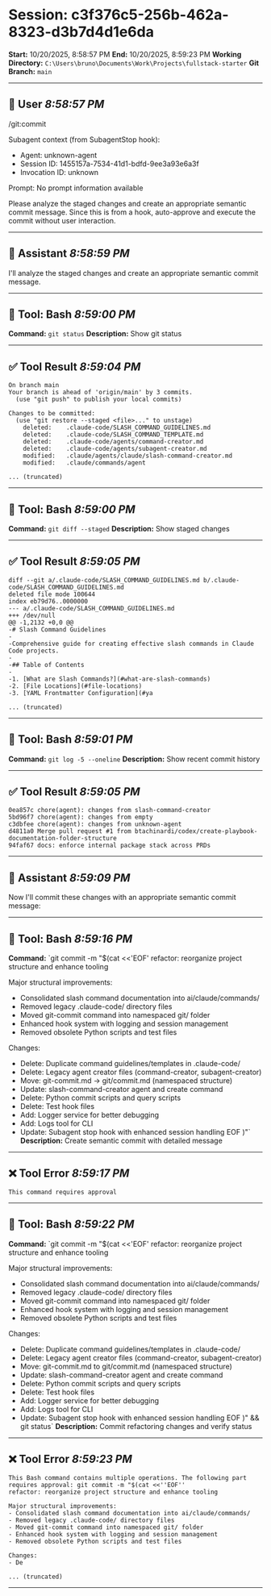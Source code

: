 # Session: c3f376c5-256b-462a-8323-d3b7d4d1e6da

**Start:** 10/20/2025, 8:58:57 PM
**End:** 10/20/2025, 8:59:23 PM
**Working Directory:** `C:\Users\bruno\Documents\Work\Projects\fullstack-starter`
**Git Branch:** `main`

---

## 👤 User _8:58:57 PM_

/git:commit

Subagent context (from SubagentStop hook):
- Agent: unknown-agent
- Session ID: 1455157a-7534-41d1-bdfd-9ee3a93e6a3f
- Invocation ID: unknown

Prompt:
No prompt information available

Please analyze the staged changes and create an appropriate semantic commit message.
Since this is from a hook, auto-approve and execute the commit without user interaction.

---

## 🤖 Assistant _8:58:59 PM_

I'll analyze the staged changes and create an appropriate semantic commit message.

---

## 🔧 Tool: Bash _8:59:00 PM_

**Command:** `git status`
**Description:** Show git status

---

## ✅ Tool Result _8:59:04 PM_

```
On branch main
Your branch is ahead of 'origin/main' by 3 commits.
  (use "git push" to publish your local commits)

Changes to be committed:
  (use "git restore --staged <file>..." to unstage)
	deleted:    .claude-code/SLASH_COMMAND_GUIDELINES.md
	deleted:    .claude-code/SLASH_COMMAND_TEMPLATE.md
	deleted:    .claude-code/agents/command-creator.md
	deleted:    .claude-code/agents/subagent-creator.md
	modified:   .claude/agents/claude/slash-command-creator.md
	modified:   .claude/commands/agent

... (truncated)
```

---

## 🔧 Tool: Bash _8:59:00 PM_

**Command:** `git diff --staged`
**Description:** Show staged changes

---

## ✅ Tool Result _8:59:05 PM_

```
diff --git a/.claude-code/SLASH_COMMAND_GUIDELINES.md b/.claude-code/SLASH_COMMAND_GUIDELINES.md
deleted file mode 100644
index eb79d76..0000000
--- a/.claude-code/SLASH_COMMAND_GUIDELINES.md
+++ /dev/null
@@ -1,2132 +0,0 @@
-# Slash Command Guidelines
-
-Comprehensive guide for creating effective slash commands in Claude Code projects.
-
-## Table of Contents
-
-1. [What are Slash Commands?](#what-are-slash-commands)
-2. [File Locations](#file-locations)
-3. [YAML Frontmatter Configuration](#ya

... (truncated)
```

---

## 🔧 Tool: Bash _8:59:01 PM_

**Command:** `git log -5 --oneline`
**Description:** Show recent commit history

---

## ✅ Tool Result _8:59:05 PM_

```
0ea857c chore(agent): changes from slash-command-creator
5bd96f7 chore(agent): changes from empty
c3dbfee chore(agent): changes from unknown-agent
d4811a0 Merge pull request #1 from btachinardi/codex/create-playbook-documentation-folder-structure
94faf67 docs: enforce internal package stack across PRDs
```

---

## 🤖 Assistant _8:59:09 PM_

Now I'll commit these changes with an appropriate semantic commit message:

---

## 🔧 Tool: Bash _8:59:16 PM_

**Command:** `git commit -m "$(cat <<'EOF'
refactor: reorganize project structure and enhance tooling

Major structural improvements:
- Consolidated slash command documentation into ai/claude/commands/
- Removed legacy .claude-code/ directory files
- Moved git-commit command into namespaced git/ folder
- Enhanced hook system with logging and session management
- Removed obsolete Python scripts and test files

Changes:
- Delete: Duplicate command guidelines/templates in .claude-code/
- Delete: Legacy agent creator files (command-creator, subagent-creator)
- Move: git-commit.md → git/commit.md (namespaced structure)
- Update: slash-command-creator agent and create command
- Delete: Python commit scripts and query scripts
- Delete: Test hook files
- Add: Logger service for better debugging
- Add: Logs tool for CLI
- Update: Subagent stop hook with enhanced session handling
EOF
)"`
**Description:** Create semantic commit with detailed message

---

## ❌ Tool Error _8:59:17 PM_

```
This command requires approval
```

---

## 🔧 Tool: Bash _8:59:22 PM_

**Command:** `git commit -m "$(cat <<'EOF'
refactor: reorganize project structure and enhance tooling

Major structural improvements:
- Consolidated slash command documentation into ai/claude/commands/
- Removed legacy .claude-code/ directory files
- Moved git-commit command into namespaced git/ folder
- Enhanced hook system with logging and session management
- Removed obsolete Python scripts and test files

Changes:
- Delete: Duplicate command guidelines/templates in .claude-code/
- Delete: Legacy agent creator files (command-creator, subagent-creator)
- Move: git-commit.md to git/commit.md (namespaced structure)
- Update: slash-command-creator agent and create command
- Delete: Python commit scripts and query scripts
- Delete: Test hook files
- Add: Logger service for better debugging
- Add: Logs tool for CLI
- Update: Subagent stop hook with enhanced session handling
EOF
)" && git status`
**Description:** Commit refactoring changes and verify status

---

## ❌ Tool Error _8:59:23 PM_

```
This Bash command contains multiple operations. The following part requires approval: git commit -m "$(cat <<''EOF''
refactor: reorganize project structure and enhance tooling

Major structural improvements:
- Consolidated slash command documentation into ai/claude/commands/
- Removed legacy .claude-code/ directory files
- Moved git-commit command into namespaced git/ folder
- Enhanced hook system with logging and session management
- Removed obsolete Python scripts and test files

Changes:
- De

... (truncated)
```

---

